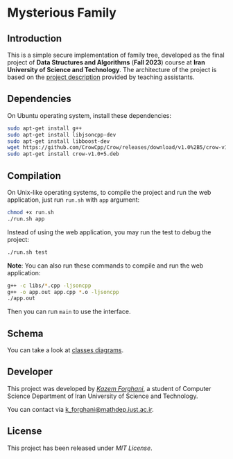 # Mysterious Family

## Introduction

This is a simple secure implementation of family tree, developed as the final project of **Data Structures and Algorithms** (**Fall 2023**) course at **Iran University of Science and Technology**. The architecture of the project is based on the [project description](schema/description.pdf) provided by teaching assistants.

## Dependencies

On Ubuntu operating system, install these dependencies:

```bash
sudo apt-get install g++
sudo apt-get install libjsoncpp-dev
sudo apt-get install libboost-dev
wget https://github.com/CrowCpp/Crow/releases/download/v1.0%2B5/crow-v1.0+5.deb
sudo apt-get install crow-v1.0+5.deb
```

## Compilation

On Unix-like operating systems, to compile the project and run the web application, just run `run.sh` with `app` argument:

```bash
chmod +x run.sh
./run.sh app
```

Instead of using the web application, you may run the test to debug the project:

```bash
./run.sh test
```

**Note**: You can also run these commands to compile and run the web application:

```bash
g++ -c libs/*.cpp -ljsoncpp
g++ -o app.out app.cpp *.o -ljsoncpp
./app.out
```

Then you can run `main` to use the interface.

## Schema

You can take a look at [classes diagrams](schema/uml.md).

## Developer

This project was developed by [*Kazem Forghani*](https://github.com/k-forghani), a student of Computer Science Department of Iran University of Science and Technology.

You can contact via k_forghani@mathdep.iust.ac.ir.

## License

This project has been released under *MIT License*.